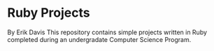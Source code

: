# Ruby Projects
By Erik Davis
This repository contains simple projects written in Ruby completed during an undergradate Computer Science Program.

